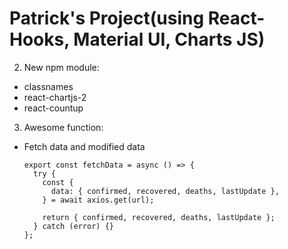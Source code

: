# Patrick's Project(using React-Hooks, Material UI, Charts JS)

2. New npm module:

- classnames
- react-chartjs-2
- react-countup

3. Awesome function:

- Fetch data and modified data

      export const fetchData = async () => {
        try {
          const {
            data: { confirmed, recovered, deaths, lastUpdate },
          } = await axios.get(url);

          return { confirmed, recovered, deaths, lastUpdate };
        } catch (error) {}
      };

